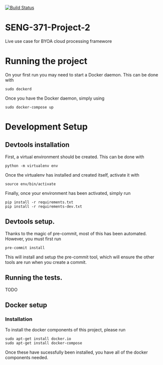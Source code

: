 [![Build Status](https://travis-ci.org/Ross-Alexandra/SENG-371-Project-2.svg?branch=master)](https://travis-ci.org/Ross-Alexandra/SENG-371-Project-2)

# SENG-371-Project-2
Live use case for BYOA cloud processing framewore

# Running the project
On your first run you may need to start a Docker daemon. This
can be done with
``` commandline
sudo dockerd
```

Once you have the Docker daemon, simply using
``` commandline
sudo docker-compose up
```

# Development Setup

## Devtools installation
First, a virtual environment should be created.
This can be done with
``` commandline
python -m virtualenv env
```

Once the virtualenv has installed and created itself,
activate it with

``` commandline
source env/bin/activate
```

Finally, once your environment has been activated,
simply run
```
pip install -r requirements.txt
pip install -r requirements-dev.txt
```

## Devtools setup.
Thanks to the magic of pre-commit, most of this
has been automated. However, you must first run
``` commandline
pre-commit install
```

This will install and setup the pre-commit tool,
which will ensure the other tools are run when
you create a commit.

## Running the tests.
TODO

## Docker setup
### Installation
To install the docker components of this project,
please run
``` commandline
sudo apt-get install docker.io
sudo apt-get install docker-compose
```

Once these have sucessfully been installed, you
have all of the docker components needed.
